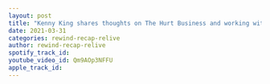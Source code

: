 ```yaml
---
layout: post
title: "Kenny King shares thoughts on The Hurt Business and working with MVP in The Beat Down Clan"
date: 2021-03-31
categories: rewind-recap-relive
author: rewind-recap-relive
spotify_track_id: 
youtube_video_id: Qm9AOp3NFFU
apple_track_id: 
---
```

